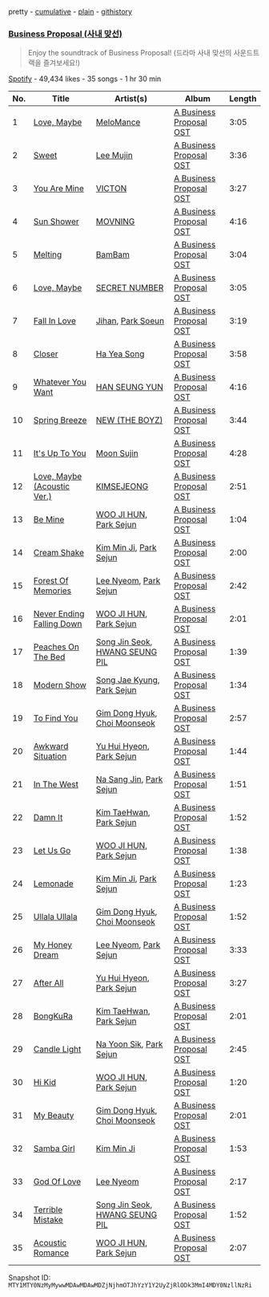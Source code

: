 pretty - [cumulative](/playlists/cumulative/37i9dQZF1DX4epI7cdLjJs.md) - [plain](/playlists/plain/37i9dQZF1DX4epI7cdLjJs) - [githistory](https://github.githistory.xyz/mackorone/spotify-playlist-archive/blob/main/playlists/plain/37i9dQZF1DX4epI7cdLjJs)

### [Business Proposal \(사내 맞선\)](https://open.spotify.com/playlist/37i9dQZF1DX4epI7cdLjJs)

> Enjoy the soundtrack of Business Proposal! \(드라마 사내 맞선의 사운드트랙을 즐겨보세요!\)

[Spotify](https://open.spotify.com/user/spotify) - 49,434 likes - 35 songs - 1 hr 30 min

| No. | Title | Artist(s) | Album | Length |
|---|---|---|---|---|
| 1 | [Love, Maybe](https://open.spotify.com/track/3YsCMGLIVo1yuTRL0MzUAl) | [MeloMance](https://open.spotify.com/artist/6k4r73Wq8nhkCDoUsECL1e) | [A Business Proposal OST](https://open.spotify.com/album/3mus1JiTJRZUfhOExy71lY) | 3:05 |
| 2 | [Sweet](https://open.spotify.com/track/31ww06T99hidCTBfXXI7JM) | [Lee Mujin](https://open.spotify.com/artist/4Xj0peBt3EZHbdF20JmdWC) | [A Business Proposal OST](https://open.spotify.com/album/3mus1JiTJRZUfhOExy71lY) | 3:36 |
| 3 | [You Are Mine](https://open.spotify.com/track/5QpIWR4XQChU7SxdXCoQ4J) | [VICTON](https://open.spotify.com/artist/0ziR2zN0NFcB4x1G3P8cW3) | [A Business Proposal OST](https://open.spotify.com/album/3mus1JiTJRZUfhOExy71lY) | 3:27 |
| 4 | [Sun Shower](https://open.spotify.com/track/6mgMKlpruxqFBWGBGtrOmw) | [MOVNING](https://open.spotify.com/artist/6tuZdsQHRegQDPlRdcMjbn) | [A Business Proposal OST](https://open.spotify.com/album/3mus1JiTJRZUfhOExy71lY) | 4:16 |
| 5 | [Melting](https://open.spotify.com/track/0QKOCQ3LJSmTSDLBVxiXun) | [BamBam](https://open.spotify.com/artist/2p48L95TwEaYkSdn6R7LOr) | [A Business Proposal OST](https://open.spotify.com/album/3mus1JiTJRZUfhOExy71lY) | 3:04 |
| 6 | [Love, Maybe](https://open.spotify.com/track/2hbFM866nfLphLKKZNhnsW) | [SECRET NUMBER](https://open.spotify.com/artist/7qxo9RTWfEoFKN7XGtNV6V) | [A Business Proposal OST](https://open.spotify.com/album/3mus1JiTJRZUfhOExy71lY) | 3:05 |
| 7 | [Fall In Love](https://open.spotify.com/track/5gWr7mzkXFPFDfY0pD8a6Q) | [Jihan](https://open.spotify.com/artist/47ODPG71p0WSxPL9fjooi4), [Park Soeun](https://open.spotify.com/artist/5mRaQUiwWOrJGSsC2TM1K0) | [A Business Proposal OST](https://open.spotify.com/album/3mus1JiTJRZUfhOExy71lY) | 3:19 |
| 8 | [Closer](https://open.spotify.com/track/1h1Cr0879UYdOFE2AwVIns) | [Ha Yea Song](https://open.spotify.com/artist/4Kw6Puq72YDjXvVBrBkdw3) | [A Business Proposal OST](https://open.spotify.com/album/3mus1JiTJRZUfhOExy71lY) | 3:58 |
| 9 | [Whatever You Want](https://open.spotify.com/track/4dgs4D8qKznSSzME2POXRN) | [HAN SEUNG YUN](https://open.spotify.com/artist/0YVjg0dVOZ5aKZK66BWxNI) | [A Business Proposal OST](https://open.spotify.com/album/3mus1JiTJRZUfhOExy71lY) | 4:16 |
| 10 | [Spring Breeze](https://open.spotify.com/track/6O47mAbHvhLxCTVkBFLFhr) | [NEW \(THE BOYZ\)](https://open.spotify.com/artist/67pva3FofOzEWZ3dSAItPL) | [A Business Proposal OST](https://open.spotify.com/album/3mus1JiTJRZUfhOExy71lY) | 3:44 |
| 11 | [It's Up To You](https://open.spotify.com/track/38YUqOMBslBRUauuSqyaFX) | [Moon Sujin](https://open.spotify.com/artist/36MQil20hjOpG5f52NQ4du) | [A Business Proposal OST](https://open.spotify.com/album/3mus1JiTJRZUfhOExy71lY) | 4:28 |
| 12 | [Love, Maybe \(Acoustic Ver.\)](https://open.spotify.com/track/3HbX8AD9hZgkDqd5eRxD0G) | [KIMSEJEONG](https://open.spotify.com/artist/1lFLniFTaPjYCtQZvDXpqu) | [A Business Proposal OST](https://open.spotify.com/album/3mus1JiTJRZUfhOExy71lY) | 2:51 |
| 13 | [Be Mine](https://open.spotify.com/track/5uVIYV2vvy9Klhes5j1Ljd) | [WOO JI HUN](https://open.spotify.com/artist/7gtqoiAM3hN5D0ug4BuHW0), [Park Sejun](https://open.spotify.com/artist/6NudWSh9xMZQ1fQyERNRDW) | [A Business Proposal OST](https://open.spotify.com/album/3mus1JiTJRZUfhOExy71lY) | 1:04 |
| 14 | [Cream Shake](https://open.spotify.com/track/1bAUueFkBPyLjftDFOHbgB) | [Kim Min Ji](https://open.spotify.com/artist/7bEE8ag9PQsb89eNzAdbQv), [Park Sejun](https://open.spotify.com/artist/6NudWSh9xMZQ1fQyERNRDW) | [A Business Proposal OST](https://open.spotify.com/album/3mus1JiTJRZUfhOExy71lY) | 2:00 |
| 15 | [Forest Of Memories](https://open.spotify.com/track/70yF1ekG7gs78Ey5T8m2Ze) | [Lee Nyeom](https://open.spotify.com/artist/1sICrpjblLnT3YlWUWpXBO), [Park Sejun](https://open.spotify.com/artist/6NudWSh9xMZQ1fQyERNRDW) | [A Business Proposal OST](https://open.spotify.com/album/3mus1JiTJRZUfhOExy71lY) | 2:42 |
| 16 | [Never Ending Falling Down](https://open.spotify.com/track/4ra71wrzAA9FtJ0nrtwrFa) | [WOO JI HUN](https://open.spotify.com/artist/7gtqoiAM3hN5D0ug4BuHW0), [Park Sejun](https://open.spotify.com/artist/6NudWSh9xMZQ1fQyERNRDW) | [A Business Proposal OST](https://open.spotify.com/album/3mus1JiTJRZUfhOExy71lY) | 2:01 |
| 17 | [Peaches On The Bed](https://open.spotify.com/track/4VVCyNiD83wGaWjHFbSv5S) | [Song Jin Seok](https://open.spotify.com/artist/39gwJ5Pyd3jpuC2IPh3GFg), [HWANG SEUNG PIL](https://open.spotify.com/artist/2B0ns0f43BZMTheyMx0ELG) | [A Business Proposal OST](https://open.spotify.com/album/3mus1JiTJRZUfhOExy71lY) | 1:39 |
| 18 | [Modern Show](https://open.spotify.com/track/2w1eqjKSOdVetL7QvTgcOR) | [Song Jae Kyung](https://open.spotify.com/artist/2lwSORf2zF6pBe8fZszsfB), [Park Sejun](https://open.spotify.com/artist/6NudWSh9xMZQ1fQyERNRDW) | [A Business Proposal OST](https://open.spotify.com/album/3mus1JiTJRZUfhOExy71lY) | 1:34 |
| 19 | [To Find You](https://open.spotify.com/track/6NdrVnoiBqOVoyKPjVArih) | [Gim Dong Hyuk](https://open.spotify.com/artist/4q2rmErLC50o189308xeRJ), [Choi Moonseok](https://open.spotify.com/artist/6riHI4FN8xbEQjH6AjW42h) | [A Business Proposal OST](https://open.spotify.com/album/3mus1JiTJRZUfhOExy71lY) | 2:57 |
| 20 | [Awkward Situation](https://open.spotify.com/track/4nadl399x1dndJ5MFM8LEs) | [Yu Hui Hyeon](https://open.spotify.com/artist/54H4uu5zowKnSl1rzZcD7c), [Park Sejun](https://open.spotify.com/artist/6NudWSh9xMZQ1fQyERNRDW) | [A Business Proposal OST](https://open.spotify.com/album/3mus1JiTJRZUfhOExy71lY) | 1:44 |
| 21 | [In The West](https://open.spotify.com/track/1rrgOL3WuerTuuW32l0mFH) | [Na Sang Jin](https://open.spotify.com/artist/30IPE5ia0YNKT1QtgiNFt0), [Park Sejun](https://open.spotify.com/artist/6NudWSh9xMZQ1fQyERNRDW) | [A Business Proposal OST](https://open.spotify.com/album/3mus1JiTJRZUfhOExy71lY) | 1:51 |
| 22 | [Damn It](https://open.spotify.com/track/5BNASvMekn4DQkOsYfDwUj) | [Kim TaeHwan](https://open.spotify.com/artist/724ViSIaJe6HaYOWCpv5JU), [Park Sejun](https://open.spotify.com/artist/6NudWSh9xMZQ1fQyERNRDW) | [A Business Proposal OST](https://open.spotify.com/album/3mus1JiTJRZUfhOExy71lY) | 1:52 |
| 23 | [Let Us Go](https://open.spotify.com/track/5f4UBdOdFCYO4evd1kA5QI) | [WOO JI HUN](https://open.spotify.com/artist/7gtqoiAM3hN5D0ug4BuHW0), [Park Sejun](https://open.spotify.com/artist/6NudWSh9xMZQ1fQyERNRDW) | [A Business Proposal OST](https://open.spotify.com/album/3mus1JiTJRZUfhOExy71lY) | 1:38 |
| 24 | [Lemonade](https://open.spotify.com/track/6qmXgrskm57dAq6pwsszhY) | [Kim Min Ji](https://open.spotify.com/artist/7bEE8ag9PQsb89eNzAdbQv), [Park Sejun](https://open.spotify.com/artist/6NudWSh9xMZQ1fQyERNRDW) | [A Business Proposal OST](https://open.spotify.com/album/3mus1JiTJRZUfhOExy71lY) | 1:23 |
| 25 | [Ullala Ullala](https://open.spotify.com/track/3bnatiDRFXbeQ5awjx4iSh) | [Gim Dong Hyuk](https://open.spotify.com/artist/4q2rmErLC50o189308xeRJ), [Choi Moonseok](https://open.spotify.com/artist/6riHI4FN8xbEQjH6AjW42h) | [A Business Proposal OST](https://open.spotify.com/album/3mus1JiTJRZUfhOExy71lY) | 1:52 |
| 26 | [My Honey Dream](https://open.spotify.com/track/0BHHaGuszWlVgoh7dLsTKQ) | [Lee Nyeom](https://open.spotify.com/artist/1sICrpjblLnT3YlWUWpXBO), [Park Sejun](https://open.spotify.com/artist/6NudWSh9xMZQ1fQyERNRDW) | [A Business Proposal OST](https://open.spotify.com/album/3mus1JiTJRZUfhOExy71lY) | 3:33 |
| 27 | [After All](https://open.spotify.com/track/0KIk3oin9DDJ9HecnEs91T) | [Yu Hui Hyeon](https://open.spotify.com/artist/54H4uu5zowKnSl1rzZcD7c), [Park Sejun](https://open.spotify.com/artist/6NudWSh9xMZQ1fQyERNRDW) | [A Business Proposal OST](https://open.spotify.com/album/3mus1JiTJRZUfhOExy71lY) | 3:27 |
| 28 | [BongKuRa](https://open.spotify.com/track/15NmskfwJnJXJXqH54Dri7) | [Kim TaeHwan](https://open.spotify.com/artist/724ViSIaJe6HaYOWCpv5JU), [Park Sejun](https://open.spotify.com/artist/6NudWSh9xMZQ1fQyERNRDW) | [A Business Proposal OST](https://open.spotify.com/album/3mus1JiTJRZUfhOExy71lY) | 2:01 |
| 29 | [Candle Light](https://open.spotify.com/track/1F2P7srOE767cLt6lhs9nw) | [Na Yoon Sik](https://open.spotify.com/artist/0bUV6TgZPVdoinyGf0jAeT), [Park Sejun](https://open.spotify.com/artist/6NudWSh9xMZQ1fQyERNRDW) | [A Business Proposal OST](https://open.spotify.com/album/3mus1JiTJRZUfhOExy71lY) | 2:45 |
| 30 | [Hi Kid](https://open.spotify.com/track/6tydpi2zRA13npPi18NbZr) | [WOO JI HUN](https://open.spotify.com/artist/7gtqoiAM3hN5D0ug4BuHW0), [Park Sejun](https://open.spotify.com/artist/6NudWSh9xMZQ1fQyERNRDW) | [A Business Proposal OST](https://open.spotify.com/album/3mus1JiTJRZUfhOExy71lY) | 1:20 |
| 31 | [My Beauty](https://open.spotify.com/track/05dBk3sCjkX66bYPD3TDTj) | [Gim Dong Hyuk](https://open.spotify.com/artist/4q2rmErLC50o189308xeRJ), [Choi Moonseok](https://open.spotify.com/artist/6riHI4FN8xbEQjH6AjW42h) | [A Business Proposal OST](https://open.spotify.com/album/3mus1JiTJRZUfhOExy71lY) | 2:01 |
| 32 | [Samba Girl](https://open.spotify.com/track/0alWdIIM0Bm7kzra5eB0yk) | [Kim Min Ji](https://open.spotify.com/artist/7bEE8ag9PQsb89eNzAdbQv) | [A Business Proposal OST](https://open.spotify.com/album/3mus1JiTJRZUfhOExy71lY) | 1:53 |
| 33 | [God Of Love](https://open.spotify.com/track/0LiCjOcfc4i059gEyGjpUH) | [Lee Nyeom](https://open.spotify.com/artist/1sICrpjblLnT3YlWUWpXBO) | [A Business Proposal OST](https://open.spotify.com/album/3mus1JiTJRZUfhOExy71lY) | 2:17 |
| 34 | [Terrible Mistake](https://open.spotify.com/track/5GY8fd9L48CsyKT4I2trCV) | [Song Jin Seok](https://open.spotify.com/artist/39gwJ5Pyd3jpuC2IPh3GFg), [HWANG SEUNG PIL](https://open.spotify.com/artist/2B0ns0f43BZMTheyMx0ELG) | [A Business Proposal OST](https://open.spotify.com/album/3mus1JiTJRZUfhOExy71lY) | 1:52 |
| 35 | [Acoustic Romance](https://open.spotify.com/track/7CmLlsJ9PExKs6P4L5cAxM) | [WOO JI HUN](https://open.spotify.com/artist/7gtqoiAM3hN5D0ug4BuHW0), [Park Sejun](https://open.spotify.com/artist/6NudWSh9xMZQ1fQyERNRDW) | [A Business Proposal OST](https://open.spotify.com/album/3mus1JiTJRZUfhOExy71lY) | 2:07 |

Snapshot ID: `MTY1MTY0NzMyMywwMDAwMDAwMDZjNjhmOTJhYzY1Y2UyZjRlODk3MmI4MDY0NzllNzRi`
